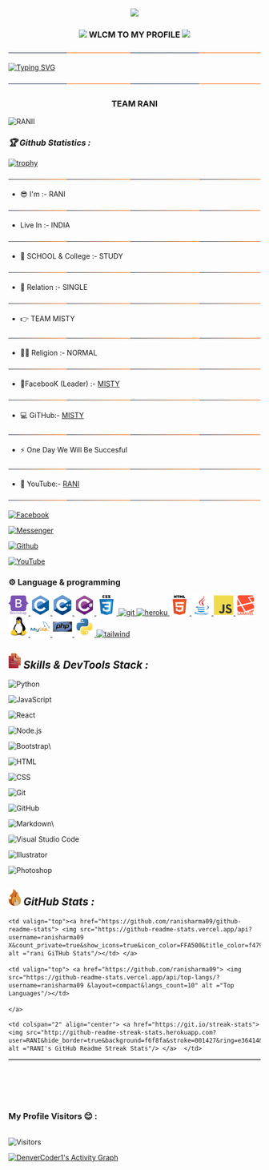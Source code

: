 # 

<p align="center"><img src="https://img.shields.io/badge/I Am %20INADIA - PROGRAMMER-green?colorA=%23ff0000&colorB=%23017e40&style=flat-square">

 

<h3 align="center">

  <img src="https://emoji.discord.st/emojis/768b108d-274f-4f44-a634-8477b16efce7.gif" width="30">  WLCM TO MY PROFILE   <img src="https://emoji.discord.st/emojis/768b108d-274f-4f44-a634-8477b16efce7.gif" width="30">

</h3>

 

<img align="center" alt="line" src="https://github.com/DalpatRathore/dalpatrathore/blob/main/assets/images/line-1.svg">

 

[![Typing SVG](https://readme-typing-svg.herokuapp.com?color=%23F70B10&size=27&lines=It's+Not+Just+A+TEAM;It's+RANI+Brand)](https://git.io/typing-svg)

 

</p>

 

<img align="center" alt="line" src="https://github.com/DalpatRathore/dalpatrathore/blob/main/assets/images/line-1.svg">

 

<h3 align="center"> TEAM RANI </h3>

 

<p align="left"> <img src="https://komarev.com/ghpvc/?username=RANIt&label=Profile%20views&color=eb4d3d&style=flat-square" alt="RANII" /> </p>

</i></b></h3>

 

<h3><b><i>🏆 Github Statistics :</i></b></h3>

<a href="https://github.com/ranisharma09"><img title="trophy" src="https://github-profile-trophy.vercel.app/?username=ranisharma09&theme=monokai"></a>

 

 

<img align="center" alt="line" src="https://github.com/DalpatRathore/dalpatrathore/blob/main/assets/images/line-2.svg">

 

- 😎 I'm :- RANI 

 

<img align="center" alt="line" src="https://github.com/DalpatRathore/dalpatrathore/blob/main/assets/images/line-2.svg">

 

-    Live In :- INDIA

 

<img align="center" alt="line" src="https://github.com/DalpatRathore/dalpatrathore/blob/main/assets/images/line-2.svg">

 

- 📕 SCHOOL & College :-  STUDY 

 

<img align="center" alt="line" src="https://github.com/DalpatRathore/dalpatrathore/blob/main/assets/images/line-2.svg">

 

- 🙂 Relation :- SINGLE

 

<img align="center" alt="line" src="https://github.com/DalpatRathore/dalpatrathore/blob/main/assets/images/line-2.svg">

 

- 👉 TEAM MISTY 

 

<img align="center" alt="line" src="https://github.com/DalpatRathore/dalpatrathore/blob/main/assets/images/line-2.svg">

 

- 🤲🏻 Religion :- NORMAL 

 

<img align="center" alt="line" src="https://github.com/DalpatRathore/dalpatrathore/blob/main/assets/images/line-2.svg">

 

- 📱FacebooK (Leader) :- [ MISTY  ](https://www.facebook.com/irfan.7732)

<img align="center" alt="line" src="https://github.com/DalpatRathore/dalpatrathore/blob/main/assets/images/line-2.svg">

 

- 💻 GiTHub:- [ MISTY](https://github.com/ranisharma09)

 

<img align="center" alt="line" src="https://github.com/DalpatRathore/dalpatrathore/blob/main/assets/images/line-2.svg">

 

- ⚡  One Day We Will Be Succesful

 

<img align="center" alt="line" src="https://github.com/DalpatRathore/dalpatrathore/blob/main/assets/images/line-2.svg">

 

- 🛑 YouTube:- [ RANI ](https://youtube.com/channel/UCbT--Z1XzQpSUgjD6bfzzUA)

<img align="center" alt="line" src="https://github.com/DalpatRathore/dalpatrathore/blob/main/assets/images/line-2.svg">

[![Facebook](https://img.shields.io/badge/Facebook-green?style=for-the-badge&logo=facebook)](https://facebook.com/groups/477472226489156/)

[![Messenger](https://img.shields.io/badge/Chat-Messenger-blue?style=for-the-badge&logo=messenger)](https://www.facebook.com/ranikumari1444)

[![Github](https://img.shields.io/badge/Github-ranigreen?style=for-the-badge&logo=github)](https://github.com/ranisharma09)

[![YouTube](https://img.shields.io/badge/YouTube-Red?style=for-the-badge&logo=YouTube)](https://youtube.com/channel/UCbT--Z1XzQpSUgjD6bfzzUA)

 

### ⚙️   Language & programming

 

<p align="left"> <a href="https://getbootstrap.com" target="_blank"> <img src="https://raw.githubusercontent.com/devicons/devicon/master/icons/bootstrap/bootstrap-plain-wordmark.svg" alt="bootstrap" width="40" height="40"/> </a> <a href="https://www.cprogramming.com/" target="_blank"> <img src="https://raw.githubusercontent.com/devicons/devicon/master/icons/c/c-original.svg" alt="c" width="40" height="40"/> </a> <a href="https://www.w3schools.com/cpp/" target="_blank"> <img src="https://raw.githubusercontent.com/devicons/devicon/master/icons/cplusplus/cplusplus-original.svg" alt="cplusplus" width="40" height="40"/> </a> <a href="https://www.w3schools.com/cs/" target="_blank"> <img src="https://raw.githubusercontent.com/devicons/devicon/master/icons/csharp/csharp-original.svg" alt="csharp" width="40" height="40"/> </a> <a href="https://www.w3schools.com/css/" target="_blank"> <img src="https://raw.githubusercontent.com/devicons/devicon/master/icons/css3/css3-original-wordmark.svg" alt="css3" width="40" height="40"/> </a> <a href="https://git-scm.com/" target="_blank"> <img src="https://www.vectorlogo.zone/logos/git-scm/git-scm-icon.svg" alt="git" width="40" height="40"/> </a> <a href="https://heroku.com" target="_blank"> <img src="https://www.vectorlogo.zone/logos/heroku/heroku-icon.svg" alt="heroku" width="40" height="40"/> </a> <a href="https://www.w3.org/html/" target="_blank"> <img src="https://raw.githubusercontent.com/devicons/devicon/master/icons/html5/html5-original-wordmark.svg" alt="html5" width="40" height="40"/> </a> <a href="https://www.java.com" target="_blank"> <img src="https://raw.githubusercontent.com/devicons/devicon/master/icons/java/java-original.svg" alt="java" width="40" height="40"/> </a> <a href="https://developer.mozilla.org/en-US/docs/Web/JavaScript" target="_blank"> <img src="https://raw.githubusercontent.com/devicons/devicon/master/icons/javascript/javascript-original.svg" alt="javascript" width="40" height="40"/> </a> <a href="https://laravel.com/" target="_blank"> <img src="https://raw.githubusercontent.com/devicons/devicon/master/icons/laravel/laravel-plain-wordmark.svg" alt="laravel" width="40" height="40"/> </a> <a href="https://www.linux.org/" target="_blank"> <img src="https://raw.githubusercontent.com/devicons/devicon/master/icons/linux/linux-original.svg" alt="linux" width="40" height="40"/> </a> <a href="https://www.mysql.com/" target="_blank"> <img src="https://raw.githubusercontent.com/devicons/devicon/master/icons/mysql/mysql-original-wordmark.svg" alt="mysql" width="40" height="40"/> </a> <a href="https://www.php.net" target="_blank"> <img src="https://raw.githubusercontent.com/devicons/devicon/master/icons/php/php-original.svg" alt="php" width="40" height="40"/> </a> <a href="https://www.python.org" target="_blank"> <img src="https://raw.githubusercontent.com/devicons/devicon/master/icons/python/python-original.svg" alt="python" width="40" height="40"/> </a> <a href="https://tailwindcss.com/" target="_blank"> <img src="https://www.vectorlogo.zone/logos/tailwindcss/tailwindcss-icon.svg" alt="tailwind" width="40" height="40"/> </a> </p>

 

<h2><img width="25" src="https://github.com/DalpatRathore/dalpatrathore/blob/main/assets/icons/icon-skills.png" /><i> Skills & DevTools Stack :</i></h2>

 

![Python](https://img.shields.io/badge/-Python-05122A?style=flat&logo=python) 

![JavaScript](https://img.shields.io/badge/-JavaScript-05122A?style=flat&logo=javascript) 

![React](https://img.shields.io/badge/-React-05122A?style=flat&logo=react) 

![Node.js](https://img.shields.io/badge/-Node.js-05122A?style=flat&logo=node.js) 

![Bootstrap](https://img.shields.io/badge/-Bootstrap-05122A?style=flat&logo=bootstrap&logoColor=563D7C)\

![HTML](https://img.shields.io/badge/-HTML-05122A?style=flat&logo=HTML5) 

![CSS](https://img.shields.io/badge/-CSS-05122A?style=flat&logo=CSS3&logoColor=1572B6) 

![Git](https://img.shields.io/badge/-Git-05122A?style=flat&logo=git) 

![GitHub](https://img.shields.io/badge/-GitHub-05122A?style=flat&logo=github) 

![Markdown](https://img.shields.io/badge/-Markdown-05122A?style=flat&logo=markdown)\

![Visual Studio Code](https://img.shields.io/badge/-Visual%20Studio%20Code-05122A?style=flat&logo=visual-studio-code&logoColor=007ACC) 

![Illustrator](https://img.shields.io/badge/-Illustrator-05122A?style=flat&logo=adobe-illustrator) 

![Photoshop](https://img.shields.io/badge/-Photoshop-05122A?style=flat&logo=adobe-photoshop) 

<h2> <img width="25" src="https://github.com/DalpatRathore/dalpatrathore/blob/main/assets/icons/icon-stats.png" /><i> GitHub Stats :</i></h2>

 

<table border="1">

  <tr>

    <td valign="top"><a href="https://github.com/ranisharma09/github-readme-stats"> <img src="https://github-readme-stats.vercel.app/api?username=ranisharma09 X&count_private=true&show_icons=true&icon_color=FFA500&title_color=f4791f&bg_color=0,03071e,0F2027,03071e&text_color=abcdef&border_radius=10" alt ="rani GiTHub Stats"/></td> </a>

    <td valign="top"> <a href="https://github.com/ranisharma09"> <img src="https://github-readme-stats.vercel.app/api/top-langs/?username=ranisharma09 &layout=compact&langs_count=10" alt ="Top Languages"/></td>

    </a>

  </tr>

   <tr>

    <td colspan="2" align="center"> <a href="https://git.io/streak-stats"> <img src="http://github-readme-streak-stats.herokuapp.com?user=RANI&hide_border=true&background=f6f8fa&stroke=001427&ring=e36414&fire=e36414&currStreakNum=03045e&sideNums=03045e&currStreakLabel=03045e&sideLabels=240046&dates=fb5607&date_format=j%20M%5B%20Y%5D" alt ="RANI's GitHub Readme Streak Stats"/> </a>  </td> 

    

  </tr>

</table>

<br>

 

<br><br>

<h3> My Profile Visitors 😊 :</h3>

<br>

<img src="https://profile-counter.glitch.me/ranisharma09/count.svg" alt="Visitors">

 

<!-- https://github.com/ashutosh00710/github-readme-activity-graph -->

<a href="https://github.com/ranisharma09/github-readme-activity-graph"><img alt="DenverCoder1's Activity Graph" src="https://denvercoder1-activity-graph.herokuapp.com/graph/?username=RANI&bg_color=1F222E&color=F8D866&line=F85D7F&point=FFFFFF&hide_border=true" /></a>

 















